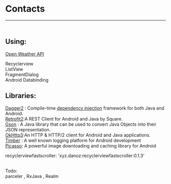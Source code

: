 # Contacts
 
 
<hr />
<h2><br />Using:</h2>
<p><a href="https://openweathermap.org/api">Open Weather API</a></p>
<p>Recyclerview<br />ListView<br />FragmentDialog<br />Android Databinding</p>
<h2>Libraries:</h2>
<p><a href="https://github.com/google/dagger">Dagger2</a> :&nbsp;Compile-time&nbsp;<a href="http://en.wikipedia.org/wiki/Dependency_injection">dependency injection</a>&nbsp;framework for both Java and Android.<br /> <a href="http://square.github.io/retrofit/">Retrofit2</a>:A REST Client for Android and Java by Square.<br /><a href="https://github.com/google/gson">Gson</a>&nbsp;:&nbsp;A Java library that can be used to convert Java Objects into their JSON representation.&nbsp;<br /> <a href="https://github.com/square/okhttp">OkHttp3</a>:An HTTP &amp; HTTP/2 client for Android and Java applications.&nbsp;<br /><a href="https://github.com/JakeWharton/timber">Timber</a>&nbsp;: A&nbsp;well known logging platform for Android development<br /><a href="http://square.github.io/picasso/">Picasso</a>: A powerful image downloading and caching library for Android</p>
<p>recyclerviewfastscroller:  'xyz.danoz:recyclerviewfastscroller:0.1.3'
</p>
<p>&nbsp;<br />Todo:<br />parceler ,&nbsp;RxJava ,&nbsp;Realm <br />&nbsp;</p>
